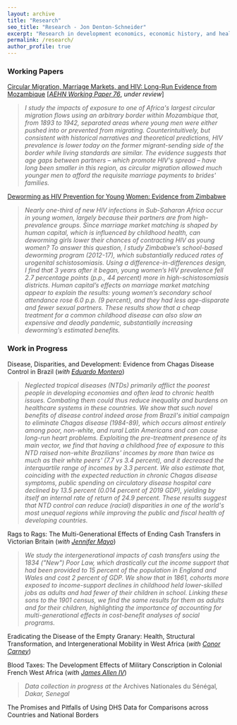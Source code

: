 ```yaml
---
layout: archive
title: "Research"
seo_title: "Research - Jon Denton-Schneider"
excerpt: "Research in development economics, economic history, and health economics"
permalink: /research/
author_profile: true
---
```


<h3>Working Papers</h3>

<p>
<a href="https://jondentonschneider.com/files/denton-schneider_migration_hiv.pdf">Circular Migration, Marriage Markets, and HIV: Long-Run Evidence from Mozambique</a> [<a href="https://www.aehnetwork.org/working-papers/circular-migration-marriage-markets-and-hiv-long-run-evidence-from-mozambique/"><i>AEHN Working Paper 76</i></a>, <i>under review</i>]
  <blockquote>
  <i>I study the impacts of exposure to one of Africa's largest circular migration flows using an arbitrary border within Mozambique that, from 1893 to 1942, separated areas where young men were either pushed into or prevented from migrating. Counterintuitively, but consistent with historical narratives and theoretical predictions, HIV prevalence is lower today on the former migrant-sending side of the border while living standards are similar. The evidence suggests that age gaps between partners &ndash; which promote HIV's spread &ndash; have long been smaller in this region, as circular migration allowed much younger men to afford the requisite marriage payments to brides' families.
</i>
  </blockquote>
  </p>

<p>
<a href="https://jondentonschneider.com/files/denton-schneider_deworming_hiv.pdf">Deworming as HIV Prevention for Young Women: Evidence from Zimbabwe</a>
  <blockquote>
  <i>Nearly one-third of new HIV infections in Sub-Saharan Africa occur in young women, largely because their partners are from high-prevalence groups. Since marriage market matching is shaped by human capital, which is influenced by childhood health, can deworming girls lower their chances of contracting HIV as young women? To answer this question, I study Zimbabwe’s school-based deworming program (2012-17), which substantially reduced rates of urogenital schistosomiasis. Using a difference-in-differences design, I find that 3 years after it began, young women’s HIV prevalence fell 2.7 percentage points (p.p., 44 percent) more in high-schistosomiasis districts. Human capital’s effects on marriage market matching appear to explain the results: young women’s secondary school attendance rose 6.0 p.p. (9 percent), and they had less age-disparate and fewer sexual partners. These results show that a cheap treatment for a common childhood disease can also slow an expensive and deadly pandemic, substantially increasing deworming’s estimated benefits.</i>
  </blockquote>
  </p>
  


<h3>Work in Progress</h3>
  
<p>
 Disease, Disparities, and Development: Evidence from Chagas Disease Control in Brazil (<i>with <a href="https://www.eduardo-montero.com/">Eduardo Montero</a></i>)
  <blockquote>
  <i>Neglected tropical diseases (NTDs) primarily afflict the poorest people in developing economies and often lead to chronic health issues. Combating them could thus reduce inequality and burdens on healthcare systems in these countries. We show that such novel benefits of disease control indeed arose from Brazil's initial campaign to eliminate Chagas disease (1984-89), which occurs almost entirely among poor, non-white, and rural Latin Americans and can cause long-run heart problems. Exploiting the pre-treatment presence of its main vector, we find that having a childhood free of exposure to this NTD raised non-white Brazilians' incomes by more than twice as much as their white peers' (7.7 vs 3.4 percent), and it decreased the interquartile range of incomes by 3.3 percent. We also estimate that, coinciding with the expected reduction in chronic Chagas disease symptoms, public spending on circulatory disease hospital care declined by 13.5 percent (0.014 percent of 2019 GDP), yielding by itself an internal rate of return of 24.9 percent. These results suggest that NTD control can reduce (racial) disparities in one of the world's most unequal regions while improving the public and fiscal health of developing countries.</i>
  </blockquote>
  </p>
  
<p>
  Rags to Rags: The Multi-Generational Effects of Ending Cash Transfers in Victorian Britain (<i>with <a href="https://www.jennifer-mayo.com/">Jennifer Mayo</a></i>)
  <blockquote>
  <i>We study the intergenerational impacts of cash transfers using the 1834 ("New") Poor Law, which drastically cut the income support that had been provided to 15 percent of the population in England and Wales and cost 2 percent of GDP. We show that in 1861, cohorts more exposed to income-support declines in childhood held lower-skilled jobs as adults and had fewer of their children in school. Linking these sons to the 1901 census, we find the same results for them as adults and for their children, highlighting the importance of accounting for multi-generational effects in cost-benefit analyses of social programs.</i>
  </blockquote>  
</p>

<p>
  Eradicating the Disease of the Empty Granary: Health, Structural Transformation, and Intergenerational Mobility in West Africa (<i>with <a href="https://sites.google.com/site/cocarn07">Conor Carney</a></i>)
</p>
  
<p>
  Blood Taxes: The Development Effects of Military Conscription in Colonial French West Africa (<i>with <a href="https://sites.google.com/view/jamesalleniv/home">James Allen IV</a></i>)
  <blockquote>
  <i>Data collection in progress at the </i>Archives Nationales du Sénégal<i>, Dakar, Senegal</i>
  </blockquote>
  </p>

<p>
The Promises and Pitfalls of Using DHS Data for Comparisons across Countries and National Borders
</p>
